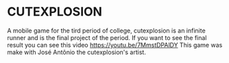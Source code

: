 # CUTEXPLOSION
A mobile game for the tird period of college, cutexplosion is an infinite runner and is the final project of the period.
If you want to see the final result you can see this video https://youtu.be/7MmstDPAlDY 
This game was make with José Antônio the cutexplosion's artist.

